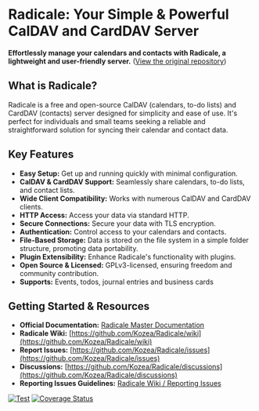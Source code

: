 # Radicale: Your Simple & Powerful CalDAV and CardDAV Server

**Effortlessly manage your calendars and contacts with Radicale, a lightweight and user-friendly server.**  ([View the original repository](https://github.com/Kozea/Radicale))

## What is Radicale?

Radicale is a free and open-source CalDAV (calendars, to-do lists) and CardDAV (contacts) server designed for simplicity and ease of use. It's perfect for individuals and small teams seeking a reliable and straightforward solution for syncing their calendar and contact data.

## Key Features

*   **Easy Setup:** Get up and running quickly with minimal configuration.
*   **CalDAV & CardDAV Support:** Seamlessly share calendars, to-do lists, and contact lists.
*   **Wide Client Compatibility:** Works with numerous CalDAV and CardDAV clients.
*   **HTTP Access:**  Access your data via standard HTTP.
*   **Secure Connections:**  Secure your data with TLS encryption.
*   **Authentication:** Control access to your calendars and contacts.
*   **File-Based Storage:** Data is stored on the file system in a simple folder structure, promoting data portability.
*   **Plugin Extensibility:** Enhance Radicale's functionality with plugins.
*   **Open Source & Licensed:**  GPLv3-licensed, ensuring freedom and community contribution.
*   **Supports:** Events, todos, journal entries and business cards

## Getting Started & Resources

*   **Official Documentation:** [Radicale Master Documentation](https://radicale.org/master.html)
*   **Radicale Wiki:** [https://github.com/Kozea/Radicale/wiki](https://github.com/Kozea/Radicale/wiki)
*   **Report Issues:** [https://github.com/Kozea/Radicale/issues](https://github.com/Kozea/Radicale/issues)
*   **Discussions:** [https://github.com/Kozea/Radicale/discussions](https://github.com/Kozea/Radicale/discussions)
*   **Reporting Issues Guidelines:** [Radicale Wiki / Reporting Issues](https://github.com/Kozea/Radicale/wiki/01-%E2%80%90-Reporting-Issues)

[![Test](https://github.com/Kozea/Radicale/actions/workflows/test.yml/badge.svg?branch=master)](https://github.com/Kozea/Radicale/actions/workflows/test.yml)
[![Coverage Status](https://coveralls.io/repos/github/Kozea/Radicale/badge.svg?branch=master)](https://coveralls.io/github/Kozea/Radicale?branch=master)
